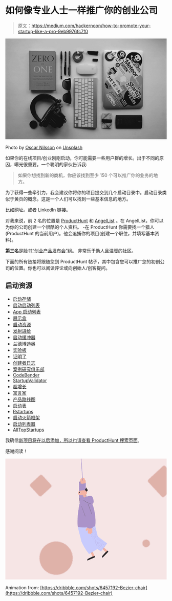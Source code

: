 # 如何像专业人士一样推广你的创业公司

> 原文：<https://medium.com/hackernoon/how-to-promote-your-startup-like-a-pro-9eb9976fc7f0>

![](img/d56108990074b5be77a6f406ad521494.png)

Photo by [Oscar Nilsson](https://unsplash.com/@oscrse?utm_source=medium&utm_medium=referral) on [Unsplash](https://unsplash.com?utm_source=medium&utm_medium=referral)

如果你的在线项目/创业刚刚启动，你可能需要一些用户群的增长。出于不同的原因，曝光很重要。一个聪明的家伙告诉我:

> 如果你想找到新的商机，你应该找到至少 150 个可以推广你的业务的地方。

为了获得一些牵引力，我会建议你将你的项目提交到几个启动目录中。启动目录类似于黄页的概念。这是一个人们可以找到一些基本信息的地方。

比如网址。或者 LinkedIn 链接。

对我来说，前 2 名的位置是 [ProductHunt](https://www.producthunt.com) 和 [AngelList](http://angel.co) 。在 AngelList，你可以为你的公司创建一个很酷的个人资料。
-在 ProductHunt 你需要找一个猎人(ProductHunt 的当前用户)。他会追捕你的项目(创建一个职位，并填写基本资料)。

**第三名**是脸书[“创业产品发布会”](https://www.facebook.com/groups/startupproductlaunches)组。
非常乐于助人且温暖的社区。

下面的所有链接将跟随您到 ProductHunt 帖子，其中包含您可以推广您的初创公司的位置。你也可以阅读评论或向创始人/创客提问。

## 启动资源

*   [启动存储](https://www.producthunt.com/posts/startup-stash)
*   [启动启动列表](https://www.producthunt.com/posts/startup-launch-list)
*   [App 启动列表](https://www.producthunt.com/posts/app-launch-checklist)
*   [展示盒](https://www.producthunt.com/posts/showbox)
*   [启动资源](https://www.producthunt.com/posts/startupresources-io)
*   [发射进给](https://www.producthunt.com/posts/launchfeed)
*   [启动缓冲器](https://www.producthunt.com/posts/startup-buffer)
*   兰德博迪奥
*   [实验板](https://www.producthunt.com/posts/experiment-board)
*   [证明了](https://www.producthunt.com/posts/proved)
*   [创建者日志](https://www.producthunt.com/posts/creators-log)
*   [案例研究俱乐部](https://www.producthunt.com/posts/case-study-club-2-0)
*   [CodeBender](https://www.producthunt.com/posts/codebender-2)
*   [StartupValidator](https://www.producthunt.com/posts/startup-validator)
*   [超增长](https://www.producthunt.com/posts/hypergrowth)
*   [寓言家](https://www.producthunt.com/posts/fabulist)
*   [产品路线图](https://www.producthunt.com/posts/product-roadmaps)
*   [启动表](http://startupstash.com/resource/startuptabs/)
*   [Rstartups](http://startupstash.com/resource/rstartups/)
*   [启动火箭框架](https://www.startuprocket.com/framework)
*   [启动列表器](https://startuplister.com/)
*   [AllTopStartups](https://alltopstartups.com/)

我确信[新项目将在以后添加，所以也请查看 ProductHunt 搜索页面](https://www.producthunt.com/search?q=beta)。

感谢阅读！

![](img/8a21f43f5001a92a172a7957c7cddedb.png)

Animation from: [https://dribbble.com/shots/6457192-Bezier-chair](https://dribbble.com/shots/6457192-Bezier-chair)